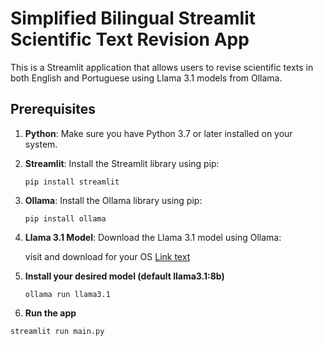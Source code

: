 # Simplified Bilingual Streamlit Scientific Text Revision App

This is a Streamlit application that allows users to revise scientific texts in both English and Portuguese using Llama 3.1 models from Ollama.

## Prerequisites

1. **Python**: Make sure you have Python 3.7 or later installed on your system.
2. **Streamlit**: Install the Streamlit library using pip:
   ```
   pip install streamlit
   ```
4. **Ollama**: Install the Ollama library using pip:
   ```
   pip install ollama
   ```
6. **Llama 3.1 Model**: Download the Llama 3.1 model using Ollama:
   
   visit and download for your OS [Link text](https://ollama.com/download)
   
8. **Install your desired model (default llama3.1:8b)**
   ```
   ollama run llama3.1
   ```
10. **Run the app**
   ```
   streamlit run main.py
   ```

